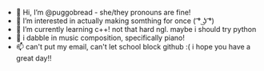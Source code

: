 - 👋 Hi, I’m @puggobread - she/they pronouns are fine!
- 👀 I’m interested in actually making somthing for once ( ͡° ͜ʖ ͡°)
- 🌱 I’m currently learning c++! not that hard ngl. maybe i should try python
- 💞️ i dabble in music composition, specifically piano!
- 📫 can't put my email, can't let school block github :(
i hope you have a great day!!
<!---
puggobread/puggobread is a ✨ special ✨ repository because its `README.md` (this file) appears on your GitHub profile.
You can click the Preview link to take a look at your changes.
--->
